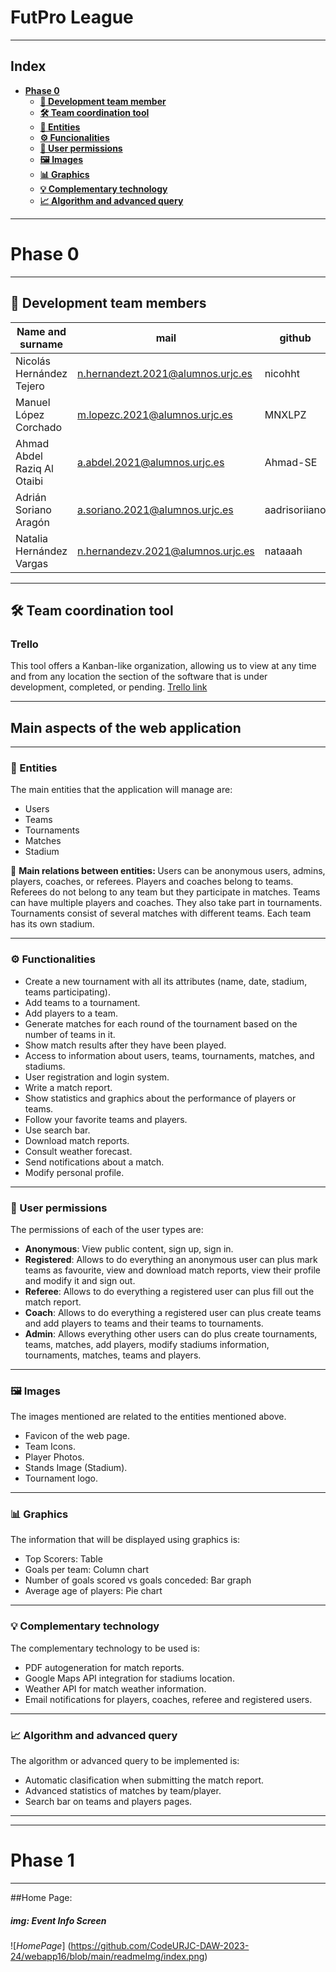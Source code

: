 # FutPro League
___
## Index
- [**Phase 0**](#phase-0)
  - [**:busts_in_silhouette: Development team member**](#busts_in_silhouette-development-team-members)
  - [**:hammer_and_wrench: Team coordination tool**](#hammer_and_wrench-team-coordination-tool)
  - [**:memo: Entities**](#memo-entities)
  - [**:gear: Funcionalities**](#gear-functionalities)
  - [**:key: User permissions**](#key-user-permissions)
  - [**:framed_picture: Images**](#framed_picture-Images)
  - [**:bar_chart: Graphics**](#bar_chart-Graphics)
  - [**:bulb: Complementary technology**](#bulb-complementary-technology)
  - [**:chart_with_upwards_trend: Algorithm and advanced query**](#chart_with_upwards_trend-algorithm-and-advanced-query)

___
# Phase 0
___
## :busts_in_silhouette: Development team members

|Name and surname|mail|github|
|----------------|----|------|
| Nicolás Hernández Tejero | n.hernandezt.2021@alumnos.urjc.es | nicohht |
| Manuel López Corchado | m.lopezc.2021@alumnos.urjc.es | MNXLPZ |
| Ahmad Abdel Raziq Al Otaibi | a.abdel.2021@alumnos.urjc.es | Ahmad-SE |
| Adrián Soriano Aragón | a.soriano.2021@alumnos.urjc.es | aadrisoriiano |
| Natalia Hernández Vargas | n.hernandezv.2021@alumnos.urjc.es | nataaah |

___

## :hammer_and_wrench: Team coordination tool
### Trello
This tool offers a Kanban-like organization, allowing us to view at any time and from any location the section of the software that is under development, completed, or pending.
<a href="https://trello.com/b/arU2ZCsQ/daw">Trello link</a>

___
## Main aspects of the web application
___
### :memo: Entities 
The main entities that the application will manage are:
- Users
- Teams
- Tournaments
- Matches
- Stadium

:twisted_rightwards_arrows: <b>Main relations between entities: </b>
Users can be anonymous users, admins, players, coaches, or referees.
Players and coaches belong to teams. Referees do not belong to any team but they participate in matches.
Teams can have multiple players and coaches. They also take part in tournaments.
Tournaments consist of several matches with different teams.
Each team has its own stadium.  

___
### :gear: Functionalities
- Create a new tournament  with all its attributes (name, date, stadium, teams participating).
- Add teams  to a tournament.
- Add players to a team. 
- Generate matches for each round of the tournament based on the number of teams in it.
- Show match results after they have been played.
- Access to information about users, teams, tournaments, matches, and stadiums.
- User registration and login system.
- Write a match report. 
- Show statistics and graphics about the performance of players or teams.
- Follow your favorite teams and players. 
- Use search bar. 
- Download match reports. 
- Consult weather forecast. 
- Send notifications about a match.
- Modify personal profile. 
___

### :key: User permissions
The permissions of each of the user types are:
- <b>Anonymous</b>: View  public content, sign up, sign in.
- <b>Registered</b>:  Allows to do everything an anonymous user can plus mark teams as favourite, view and download match reports, view their profile and modify it and sign out.
- <b>Referee</b>: Allows to do everything a registered user can plus fill out the match report.
- <b>Coach</b>: Allows to do everything a registered user can plus create teams and add players to teams and their teams to tournaments.
- <b>Admin</b>: Allows everything other users can do plus create tournaments,  teams, matches, add players, modify stadiums information, tournaments, matches, teams and players.
___
### :framed_picture: Images
The images mentioned are related to the entities mentioned above.
- Favicon of the web page.
- Team Icons.
- Player Photos.
- Stands Image (Stadium).
- Tournament logo.
___
### :bar_chart: Graphics
The information that will be displayed using graphics is:
- Top Scorers: Table
- Goals per team: Column chart
- Number of goals scored vs goals conceded: Bar graph
- Average age of players: Pie chart

___
### :bulb: Complementary technology
The complementary technology to be used is:
- PDF autogeneration  for match reports.
- Google Maps API integration for stadiums location.
- Weather API for match weather information.
- Email notifications for players, coaches, referee and registered users.

___

### :chart_with_upwards_trend: Algorithm and advanced query
The algorithm or advanced query to be implemented is:
- Automatic clasification when submitting the match report.
- Advanced statistics of  matches by team/player.
- Search bar on teams and players pages.
___

___
# Phase 1
___

##Home Page: 

##### img: Event Info Screen
![*HomePage*] (https://github.com/CodeURJC-DAW-2023-24/webapp16/blob/main/readmeImg/index.png)